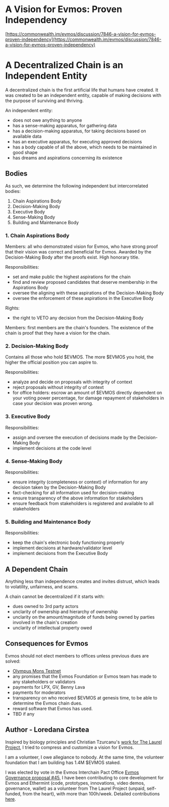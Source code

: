 # A Vision for Evmos: Proven Independency

[https://commonwealth.im/evmos/discussion/7846-a-vision-for-evmos-proven-independency](https://commonwealth.im/evmos/discussion/7846-a-vision-for-evmos-proven-independency)

# A Decentralized Chain is an Independent Entity

A decentralized chain is the first artificial life that humans have created. It was created to be an independent entity, capable of making decisions with the purpose of surviving and thriving.

An independent entity:
- does not owe anything to anyone
- has a sense-making apparatus, for gathering data
- has a decision-making apparatus, for taking decisions based on available data
- has an executive apparatus, for executing approved decisions
- has a body capable of all the above, which needs to be maintained in good shape
- has dreams and aspirations concerning its existence

## Bodies

As such, we determine the following independent but intercorrelated bodies:
1. Chain Aspirations Body 
2. Decision-Making Body
3. Executive Body
4. Sense-Making Body
5. Building and Maintenance Body


### 1. Chain Aspirations Body 

Members: all who demonstrated vision for Evmos, who have strong proof that their vision was correct and beneficial for Evmos. Awarded by the Decision-Making Body after the proofs exist. High honorary title.

Responsibilities:
- set and make public the highest aspirations for the chain
- find and review proposed candidates that deserve membership in the Aspirations Body
- oversee the aligning with these aspirations of the Decision-Making Body
- oversee the enforcement of these aspirations in the Executive Body

Rights:
- the right to VETO any decision from the Decision-Making Body

Members: first members are the chain's founders. The existence of the chain is proof that they have a vision for the chain.

### 2. Decision-Making Body

Contains all those who hold $EVMOS. The more $EVMOS you hold, the higher the official position you can aspire to. 

Responsibilities:
- analyze and decide on proposals with integrity of context
- reject proposals without integrity of context
- for office holders: escrow an amount of $EVMOS directly dependent on your voting power percentage, for damage repayment of stakeholders in case your decision was proven wrong.

### 3. Executive Body

Responsibilities:
- assign and oversee the execution of decisions made by the Decision-Making Body
- implement decisions at the code level

### 4. Sense-Making Body

Responsibilities:
- ensure integrity (completeness or context) of information for any decision taken by the Decision-Making Body
- fact-checking for all information used for decision-making
- ensure transparency of the above information for stakeholders
- ensure feedback from stakeholders is registered and available to all stakeholders

### 5. Building and Maintenance Body

Responsibilities:
- keep the chain's electronic body functioning properly
- implement decisions at hardware/validator level
- implement decisions from the Executive Body



## A Dependent Chain

Anything less than independence creates and invites distrust, which leads to volatility, unfairness, and scams.

A chain cannot be decentralized if it starts with:
- dues owned to 3rd party actors
- unclarity of ownership and hierarchy of ownership
- unclarity on the amount/magnitude of funds being owned by parties involved in the chain's creation 
- unclarity of intellectual property owed


## Consequences for Evmos

Evmos should not elect members to offices unless previous dues are solved:
- [Olympus Mons Testnet](https://medium.com/evmos/announcing-olympus-mons-evmos-incentivized-testnet-46fa24270a25)
- any promises that the Evmos Foundation or Evmos team has made to any stakeholders or validators
- payments for LPX, GV, Benny Lava
- payments for moderators
- transparency on who received $EVMOS at genesis time, to be able to determine the Evmos chain dues.
- reward software that Evmos has used.
- TBD if any


## Author - Loredana Cirstea

Inspired by biology principles and Christian Tzurcanu's [work for The Laurel Project](https://github.com/the-laurel/chain-proposals/tree/main/evmos), I tried to compress and customize a vision for Evmos.

I am a volunteer, I owe allegiance to nobody. At the same time, the volunteer foundation that I am building has 1.4M $EVMOS staked.

I was elected by vote in the Evmos Interchain Pact Office [Evmos Governance proposal #45](https://www.mintscan.io/evmos/proposals/45), I have been contributing to core development for Evmos and Ethermint (code, prototypes, innovations, video demos, governance, wallet) as a volunteer from The Laurel Project (unpaid, self-funded, from the heart), with more than 100h/week. Detailed contributions [here](https://evolve.provable.dev/).


